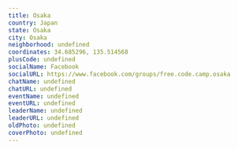 ```yaml
---
title: Osaka
country: Japan
state: Osaka
city: Osaka
neighborhood: undefined
coordinates: 34.685296, 135.514568
plusCode: undefined
socialName: Facebook
socialURL: https://www.facebook.com/groups/free.code.camp.osaka
chatName: undefined
chatURL: undefined
eventName: undefined
eventURL: undefined
leaderName: undefined
leaderURL: undefined
oldPhoto: undefined
coverPhoto: undefined
---
```

